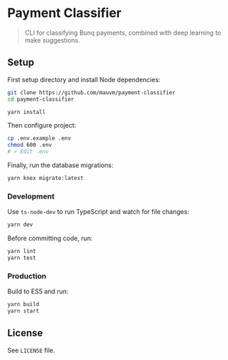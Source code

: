 # Payment Classifier

> CLI for classifying Bunq payments, combined with deep learning to make suggestions.

## Setup

First setup directory and install Node dependencies:

```bash
git clone https://github.com/mauvm/payment-classifier
cd payment-classifier

yarn install
```

Then configure project:

```bash
cp .env.example .env
chmod 600 .env
# > Edit .env
```

Finally, run the database migrations:

```bash
yarn knex migrate:latest
```

### Development

Use `ts-node-dev` to run TypeScript and watch for file changes:

```bash
yarn dev
```

Before committing code, run:

```bash
yarn lint
yarn test
```

### Production

Build to ES5 and run:

```bash
yarn build
yarn start
```

## License

See `LICENSE` file.
